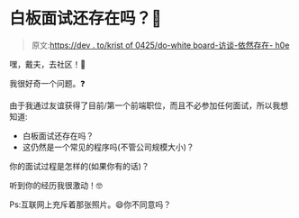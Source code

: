 # 白板面试还存在吗？🤔

> 原文:[https://dev . to/krist of 0425/do-white board-访谈-依然存在- h0e](https://dev.to/kristof0425/do-whiteboard-interviews-still-exist--h0e)

嘿，戴夫，去社区！👋

我很好奇一个问题。❓

由于我通过友谊获得了目前/第一个前端职位，而且不必参加任何面试，所以我想知道:

*   白板面试还存在吗？
*   这仍然是一个常见的程序吗(不管公司规模大小)？

你的面试过程是怎样的(如果你有的话)？

听到你的经历我很激动！🤓

Ps:互联网上充斥着那张照片。😄你不同意吗？